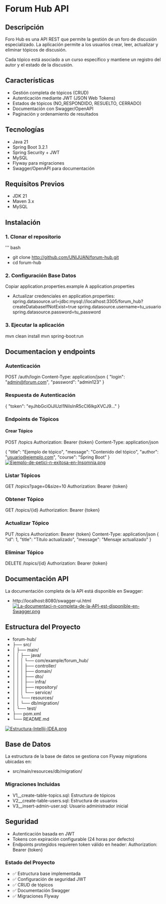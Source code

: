 # Forum Hub API

## Descripción

Foro Hub es una API REST que permite la gestión de un foro de discusión especializado. La aplicación permite a los usuarios crear, leer, actualizar y eliminar tópicos de discusión. 

Cada tópico está asociado a un curso específico y mantiene un registro del autor y el estado de la discusión.

## Características
- Gestión completa de tópicos (CRUD)
- Autenticación mediante JWT (JSON Web Tokens)
- Estados de tópicos (NO_RESPONDIDO, RESUELTO, CERRADO)
- Documentación con Swagger/OpenAPI
- Paginación y ordenamiento de resultados

## Tecnologías
- Java 21
- Spring Boot 3.2.1
- Spring Security + JWT
- MySQL
- Flyway para migraciones
- Swagger/OpenAPI para documentación

## Requisitos Previos
- JDK 21
- Maven 3.x
- MySQL


## Instalación

### 1. Clonar el repositorio
''' bash
- git clone http://github.com/UNIJUAN/forum-hub.git
- cd forum-hub


### 2. Configuración Base Datos
Copiar application.properties.example A application.properties
- Actualizar credenciales en application.properties:
  spring.datasource.url=jdbc:mysql://localhost:3305/forum_hub?createDatabaseIfNotExist=true
  spring.datasource.username=tu_usuario
  spring.datasource.password=tu_password


### 3. Ejecutar la aplicación
mvn clean install
mvn spring-boot:run


## Documentacion y endpoints

### Autenticación
POST /auth/login
Content-Type: application/json
{
    "login": "admin@forum.com",
    "password": "admin123"
}


### Respuesta de Autenticación
{
    "token": "eyJhbGciOiJIUzI1NiIsInR5cCI6IkpXVCJ9..."
}


### Endpoints de Tópicos
#### Crear Tópico
POST /topics
Authorization: Bearer {token}
Content-Type: application/json

{
    "title": "Ejemplo de tópico",
    "message": "Contenido del tópico",
    "author": "usuario@ejemplo.com",
    "course": "Spring Boot"
}
[![Ejemplo-de-petici-n-exitosa-en-Insomnia.png](https://i.postimg.cc/wx44dMTc/Ejemplo-de-petici-n-exitosa-en-Insomnia.png)](https://postimg.cc/7b7n3xzf)


### Listar Tópicos
GET /topics?page=0&size=10
Authorization: Bearer {token}


### Obtener Tópico
GET /topics/{id}
Authorization: Bearer {token}


### Actualizar Tópico
PUT /topics
Authorization: Bearer {token}
Content-Type: application/json
{
    "id": 1,
    "title": "Título actualizado",
    "message": "Mensaje actualizado"
}


### Eliminar Tópico
DELETE /topics/{id}
Authorization: Bearer {token}


## Documentación API
La documentación completa de la API está disponible en Swagger:
- http://localhost:8080/swagger-ui.html
[![La-documentaci-n-completa-de-la-API-est-disponible-en-Swagger.png](https://i.postimg.cc/Qd6srT0q/La-documentaci-n-completa-de-la-API-est-disponible-en-Swagger.png)](https://postimg.cc/Bj1RTXW8)


## Estructura del Proyecto
- forum-hub/
- ├── src/
- │   ├── main/
- │   │   ├── java/
- │   │   │   └── com/example/forum_hub/
- │   │   │       ├── controller/
- │   │   │       ├── domain/
- │   │   │       ├── dto/
- │   │   │       ├── infra/
- │   │   │       ├── repository/
- │   │   │       └── service/
- │   │   └── resources/
- │   │       └── db/migration/
- │   └── test/
- ├── pom.xml
- └── README.md
  
[![Estructura-Intellij-IDEA.png](https://i.postimg.cc/m2MfrCny/Estructura-Intellij-IDEA.png)](https://postimg.cc/SJytT2kn)


## Base de Datos
La estructura de la base de datos se gestiona con Flyway migrations ubicadas en:
- src/main/resources/db/migration/


### Migraciones Incluidas
- V1__create-table-topics.sql: Estructura de tópicos
- V2__create-table-users.sql: Estructura de usuarios
- V3__insert-admin-user.sql: Usuario administrador inicial


## Seguridad
- Autenticación basada en JWT
- Tokens con expiración configurable (24 horas por defecto)
- Endpoints protegidos requieren token válido en header: Authorization: Bearer {token}


### Estado del Proyecto

- ✅ Estructura base implementada
- ✅ Configuración de seguridad JWT
- ✅ CRUD de tópicos
- ✅ Documentación Swagger
- ✅ Migraciones Flyway
